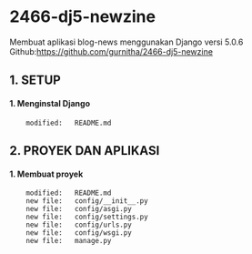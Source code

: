 # 2466-dj5-newzine
Membuat aplikasi blog-news menggunakan Django versi 5.0.6
Github:https://github.com/gurnitha/2466-dj5-newzine


## 1. SETUP

#### 1. Menginstal Django

        modified:   README.md


## 2. PROYEK DAN APLIKASI


#### 1. Membuat proyek

        modified:   README.md
        new file:   config/__init__.py
        new file:   config/asgi.py
        new file:   config/settings.py
        new file:   config/urls.py
        new file:   config/wsgi.py
        new file:   manage.py